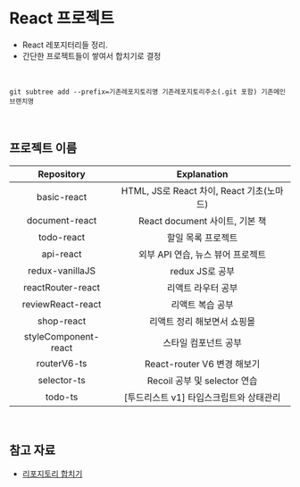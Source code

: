 # React 프로젝트

- React 레포지터리들 정리.
- 간단한 프로젝트들이 쌓여서 합치기로 결정

<br>

```shell
git subtree add --prefix=기존레포지토리명 기존레포지토리주소(.git 포함) 기존메인브랜치명
```

<br>

## 프로젝트 이름

|      Repository      |                Explanation                |
| :------------------: | :---------------------------------------: |
|     basic-react      | HTML, JS로 React 차이, React 기초(노마드) |
|    document-react    |      React document 사이트, 기본 책       |
|      todo-react      |            할일 목록 프로젝트             |
|      api-react       |     외부 API 연습, 뉴스 뷰어 프로젝트     |
|   redux-vanillaJS    |              redux JS로 공부              |
|  reactRouter-react   |            리액트 라우터 공부             |
|  reviewReact-react   |             리액트 복습 공부              |
|      shop-react      |        리액트 정리 해보면서 쇼핑몰        |
| styleComponent-react |           스타일 컴포넌트 공부            |
|     routerV6-ts      |        React-router V6 변경 해보기        |
|     selector-ts      |       Recoil 공부 및 selector 연습        |
|       todo-ts        |  [투드리스트 v1] 타입스크립트와 상태관리  |

<br>

## 참고 자료

- [리포지토리 합치기](https://velog.io/@ejayjeon/Github-Repository%EB%93%A4-%EA%B9%94%EB%81%94%ED%95%98%EA%B2%8C-%ED%95%98%EB%82%98%EB%A1%9C-%ED%95%A9%EC%B9%98%EA%B8%B0)
